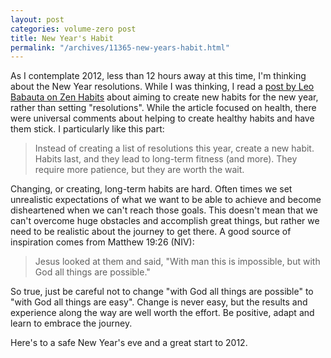 ```yaml
---
layout: post
categories: volume-zero post
title: New Year's Habit
permalink: "/archives/11365-new-years-habit.html"
---
```



As I contemplate 2012, less than 12 hours away at this time, I'm thinking about the New Year resolutions. While I was thinking, I read a [post by Leo Babauta on Zen Habits](http://zenhabits.net/fitguide/) about aiming to create new habits for the new year, rather than setting "resolutions". While the article focused on health, there were universal comments about helping to create healthy habits and have them stick. I particularly like this part:

> Instead of creating a list of resolutions this year, create a new habit.
> Habits last, and they lead to long-term fitness (and more). They require more patience, but they are worth the wait.

Changing, or creating, long-term habits are hard. Often times we set unrealistic expectations of what we want to be able to achieve and become disheartened when we can't reach those goals. This doesn't mean that we can't overcome huge obstacles and accomplish great things, but rather we need to be realistic about the journey to get there. A good source of inspiration comes from Matthew 19:26 (NIV):

> Jesus looked at them and said, <span class="jesus">"With man this is impossible, but with God all things are possible."</span>

So true, just be careful not to change "with God all things are possible" to "with God all things are easy". Change is never easy, but the results and experience along the way are well worth the effort. Be positive, adapt and learn to embrace the journey.

Here's to a safe New Year's eve and a great start to 2012.
